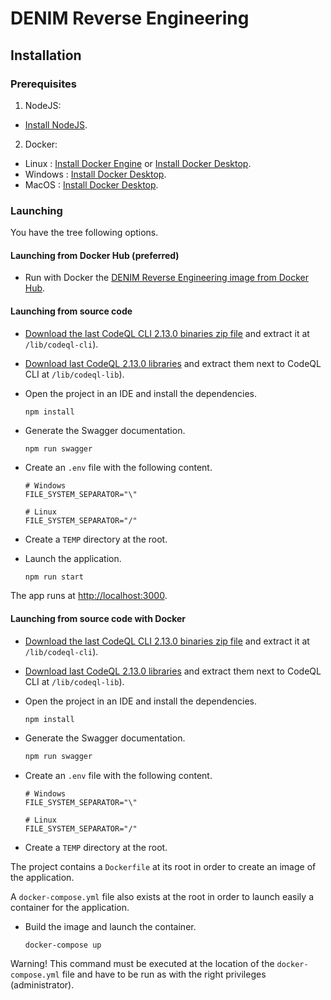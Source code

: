 # DENIM Reverse Engineering

## Installation

### Prerequisites

1. NodeJS:
  - [Install NodeJS](https://nodejs.org/fr/download).
2. Docker:
  - Linux : [Install Docker Engine](https://docs.docker.com/engine/install/) or [Install Docker Desktop](https://docs.docker.com/desktop/setup/install/linux/).
  - Windows : [Install Docker Desktop](https://docs.docker.com/desktop/setup/install/windows-install/).
  - MacOS : [Install Docker Desktop](https://docs.docker.com/desktop/setup/install/mac-install/).

### Launching

You have the tree following options.

#### Launching from Docker Hub (preferred)

- Run with Docker the [DENIM Reverse Engineering image from Docker Hub](#).

#### Launching from source code

- [Download the last CodeQL CLI 2.13.0 binaries zip file](https://github.com/github/codeql-cli-binaries/releases)
  and extract it at `/lib/codeql-cli`).

- [Download last CodeQL 2.13.0 libraries](https://github.com/github/codeql) and extract them next to CodeQL CLI at
  `/lib/codeql-lib`).

- Open the project in an IDE and install the dependencies.
  ```shell
  npm install
  ```

- Generate the Swagger documentation.

  ```bash
  npm run swagger
  ```

- Create an `.env` file with the following content.
  ```shell
  # Windows
  FILE_SYSTEM_SEPARATOR="\"
  ```
  ```shell
  # Linux
  FILE_SYSTEM_SEPARATOR="/"
  ```

- Create a `TEMP` directory at the root.

- Launch the application.
  ```shell
  npm run start
  ```

The app runs at [http://localhost:3000](http://localhost:3000).

#### Launching from source code with Docker

- [Download the last CodeQL CLI 2.13.0 binaries zip file](https://github.com/github/codeql-cli-binaries/releases)
  and extract it at `/lib/codeql-cli`).

- [Download last CodeQL 2.13.0 libraries](https://github.com/github/codeql) and extract them next to CodeQL CLI at
  `/lib/codeql-lib`).

- Open the project in an IDE and install the dependencies.
  ```shell
  npm install
  ```

- Generate the Swagger documentation.

  ```bash
  npm run swagger
  ```

- Create an `.env` file with the following content.
  ```shell
  # Windows
  FILE_SYSTEM_SEPARATOR="\"
  ```
  ```shell
  # Linux
  FILE_SYSTEM_SEPARATOR="/"
  ```

- Create a `TEMP` directory at the root.

The project contains a `Dockerfile` at its root in order to create an image of the application.

A `docker-compose.yml` file also exists at the root in order to launch easily a container for the application.

- Build the image and launch the container.

  ```bash
  docker-compose up
  ```

Warning! This command must be executed at the location of the `docker-compose.yml` file and have to be run as with the
right privileges (administrator).